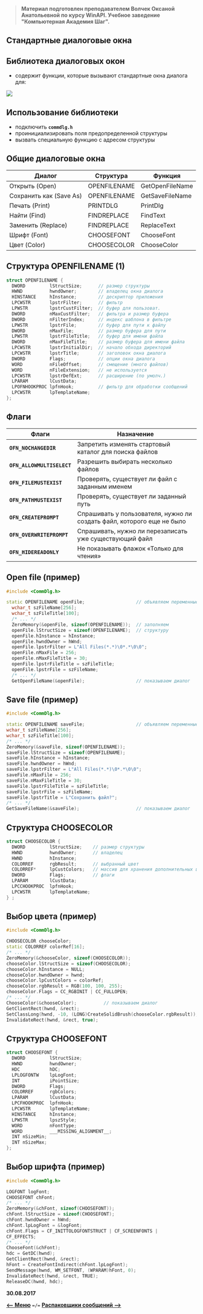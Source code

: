 > **Материал подготовлен преподавателем Волчек Оксаной Анатольевной по курсу WinAPI. Учебное заведение "Компьютерная Академия Шаг".**

Стандартные диалоговые окна
---

Библиотека диалоговых окон
---

* содержит функции, которые вызывают стандартные окна диалога для:

![](https://pp.userapi.com/c639425/v639425675/3b36f/ZJOeq5MrOvU.jpg)

Использование библиотеки
---

* подключить **`commdlg.h`**
* проинициализировать поля предопределенной структуры
* вызвать специальную функцию c адресом структуры

Общие диалоговые окна
---

Диалог                    |Структура        |Функция
--------------------------|-----------------|---------------
Открыть (Open)            | OPENFILENAME    |  GetOpenFileName
Сохранить как (Save As)   | OPENFILENAME    |  GetSaveFileName
Печать (Print)            | PRINTDLG        |  PrintDlg
Найти (Find)              | FINDREPLACE     |  FindText
Заменить (Replace)        | FINDREPLACE     |  ReplaceText
Шрифт (Font)              | CHOOSEFONT      |  ChooseFont
Цвет (Color)              | CHOOSECOLOR     |  ChooseColor

Структура OPENFILENAME (1)
---

```cpp
struct OPENFILENAME {
  DWORD         lStructSize;      // размер структуры
  HWND          hwndOwner;        // владелец окна диалога
  HINSTANCE     hInstance;        // дескриптор приложения
  LPCWSTR       lpstrFilter;      // фильтр
  LPWSTR        lpstrCustFilter;  // буфер для пользоват.
  DWORD         nMaxCustFilter;   // фильтра и размер буфера
  DWORD         nFilterIndex;     // индекс шаблона в фильтре
  LPWSTR        lpstrFile;        // буфер для пути к файлу
  DWORD         nMaxFile;         // размер буфера для пути
  LPWSTR        lpstrFileTitle;   // буфер для имени файла
  DWORD         nMaxFileTitle;    // размер буфера для имени файла
  LPCWSTR       lpstrInitialDir;  // начало обхода директорий
  LPCWSTR       lpstrTitle;       // заголовок окна диалога
  DWORD         Flags;            // опции окна диалога
  WORD          nFileOffset;      // смещение (много файлов)
  WORD          nFileExtension;   // не используется
  LPCWSTR       lpstrDefExt;      // расширение (по умолч.)
  LPARAM        lCustData;
  LPOFNHOOKPROC lpfnHook;         // фильтр для обработки сообщений
  LPCWSTR       lpTemplateName;
};
```

Флаги
---

Флаги                         |Назначение
------------------------------|--------------
**`OFN_NOCHANGEDIR`**         | Запретить изменять стартовый каталог для поиска файлов
**`OFN_ALLOWMULTISELECT`**    | Разрешить выбирать несколько файлов
**`OFN_FILEMUSTEXIST`**       | Проверять, существует ли файл с заданным именем
**`OFN_PATHMUSTEXIST`**       | Проверять, существует ли заданный путь
**`OFN_CREATEPROMPT`**        | Спрашивать у пользователя, нужно ли создать файл, которого еще не было
**`OFN_OVERWRITEPROMPT`**     | Спрашивать, нужно ли перезаписать уже существующий файл
**`OFN_HIDEREADONLY`**        | Не показывать флажок «Только для чтения»

Open file (пример)
---

```cpp
#include <CommDlg.h>

static OPENFILENAME openFile;                   // объявляем переменные
  wchar_t szFileName[256];
  wchar_t szFileTitle[100];
  /* ... */
  ZeroMemory(&openFile, sizeof(OPENFILENAME));  // заполняем 
  openFile.lStructSize = sizeof(OPENFILENAME);  // структуру 
  openFile.hInstance = hInstance;
  openFile.hwndOwner = hWnd;
  openFile.lpstrFilter = L"All Files(*.*)\0*.*\0\0";
  openFile.nMaxFile = 256;
  openFile.nMaxFileTitle = 30;
  openFile.lpstrFileTitle = szFileTitle;
  openFile.lpstrFile = szFileName;
  /* ... */
  GetOpenFileName(&openFile);                   // показываем диалог
```

Save file (пример)
---

```cpp
#include <CommDlg.h>

static OPENFILENAME saveFile;                   // объявляем переменные
wchar_t szFileName[256];
wchar_t szFileTitle[100];
/* ... */
ZeroMemory(&saveFile, sizeof(OPENFILENAME));
saveFile.lStructSize = sizeof(OPENFILENAME);
saveFile.hInstance = hInstance;
saveFile.hwndOwner = hWnd;
saveFile.lpstrFilter = L"All Files(*.*)\0*.*\0\0";
saveFile.nMaxFile = 256;
saveFile.nMaxFileTitle = 30;
saveFile.lpstrFileTitle = szFileTitle;
saveFile.lpstrFile = szFileName;
saveFile.lpstrTitle = L"Сохранить файл?";
/* ... */
GetSaveFileName(&saveFile);                     // показываем диалог
```

Структура CHOOSECOLOR
---

```cpp
struct CHOOSECOLOR {
  DWORD         lStructSize;    // размер структуры
  HWND          hwndOwner;      // владелец
  HWND          hInstance;
  COLORREF      rgbResult;      // выбранный цвет
  COLORREF*     lpCustColors;   // массив для хранения дополнительных цветов
  DWORD         Flags;          // флаги
  LPARAM        lCustData;
  LPCCHOOKPROC  lpfnHook;
  LPCWSTR       lpTemplateName;
} ;
```

Выбор цвета (пример)
---

```cpp
#include <CommDlg.h>

CHOOSECOLOR chooseColor;
static COLORREF colorRef[16];
/* ... */
ZeroMemory(&chooseColor, sizeof(CHOOSECOLOR));
chooseColor.lStructSize = sizeof(CHOOSECOLOR);
chooseColor.hInstance = NULL;
сhooseColor.hwndOwner = hwnd;
chooseColor.lpCustColors = colorRef;
chooseColor.rgbResult = RGB(100, 100, 255);
chooseColor.Flags = CC_RGBINIT | CC_FULLOPEN;
/* ... */
ChooseColor(&chooseColor);          // показываем диалог
GetClientRect(hwnd, &rect);
SetClassLong(hwnd, -10, (LONG)CreateSolidBrush(chooseColor.rgbResult));
InvalidateRect(hwnd, &rect, true);
```

Структура CHOOSEFONT
---

```cpp
struct CHOOSEFONT {
  DWORD         lStructSize;
  HWND          hwndOwner;
  HDC           hDC;     
  LPLOGFONTW    lpLogFont; 
  INT           iPointSize;
  DWORD         Flags;              
  COLORREF      rgbColors;      
  LPARAM        lCustData;      
  LPCFHOOKPROC  lpfnHook;
  LPCWSTR       lpTemplateName;
  HINSTANCE     hInstance; 
  LPWSTR        lpszStyle; 
  WORD          nFontType;
  WORD          ___MISSING_ALIGNMENT__;
  INT nSizeMin;
  INT nSizeMax;
};
```

Выбор шрифта (пример)
---

```cpp
#include <CommDlg.h>

LOGFONT logFont;
CHOOSEFONT chFont;
/* ... */
ZeroMemory(&chFont, sizeof(CHOOSEFONT));
chFont.lStructSize = sizeof(CHOOSEFONT);
chFont.hwndOwner = hWnd;
chFont.lpLogFont = &logFont;
chFont.Flags = CF_INITTOLOGFONTSTRUCT | CF_SCREENFONTS |  
CF_EFFECTS;
/* ... */
ChooseFont(&chFont);
hdc = GetDC(hwnd);
GetClientRect(hwnd, &rect);
hFont = CreateFontIndirect(chFont.lpLogFont);
SendMessage(hwnd, WM_SETFONT, (WPARAM)hFont, 0);  
InvalidateRect(hwnd, &rect, TRUE); 
ReleaseDC(hwnd, hdc);
```

**30.08.2017**

[**<-- Меню**](https://github.com/SuvStreet/IT_Step_WinAPI/tree/master/ClassWork/Lesson8#Меню) `=/=` [**Распаковщики сообщений -->**](https://github.com/SuvStreet/IT_Step_WinAPI/tree/master/ClassWork/Lesson_10#Распаковщики-сообщений)

